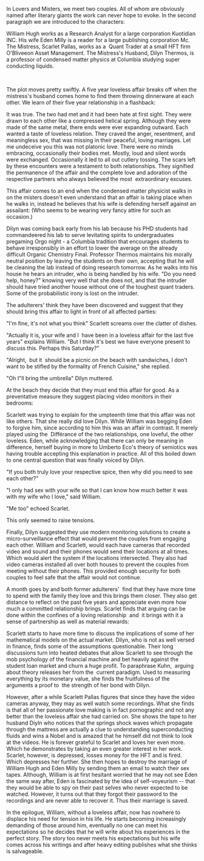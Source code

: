 <span class="c0">In Lovers and Misters, we meet two couples. All of whom are obviously named after literary giants the work can never hope to evoke. In the second paragraph we are introduced to the characters: </span>

<span class="c0 c3"></span>

<span class="c0">William Hugh works as a Research Analyst for a large corporation Kuotidian INC. His wife Eden Milly is a reader for a large publishing corporation Mc. The Mistress, Scarlet Pallas, works as a  Quant Trader at a small HFT firm O'Bliveeon Asset Management. The Mistress's Husband, Dilyn Thermos, is a professor of condensed matter physics at Columbia studying super conducting liquids. </span>

<span class="c0 c3">​</span>

<span class="c0">T</span><span class="c0 c3">he plot moves pretty swiftly. A five year loveless affair breaks off when the </span><span class="c0">mistress's</span><span class="c0 c3"> husband comes home to find them throwing dinnerware at each other. We </span><span class="c0">learn of their </span><span class="c0 c3">five year relationship in a flashbac</span><span class="c0">k</span><span class="c0 c3">:</span>

<span class="c0 c3 c5"></span>

<span class="c0">It was true. The two had met and it had been hate at first sight. They were drawn to each other like a compressed helical spring. Although they were made of the same metal, there ends were ever expanding outward. Each wanted a taste of loveless relation. They craved the anger, resentment, and meaningless sex, that was missing in their peaceful, loving marriages. Let me undeceive you this was not platonic love. There were no minds embracing, occasionally their bodies met. Mostly, loud and silent words were exchanged. Occasionally it led to all out cutlery tossing. The scars left by these encounters were a testament to both relationships. They signified the permanence of the affair and the complete love and adoration of the respective partners who always believed the most  extraordinary excuses. </span>

<span class="c0 c3"></span>

<span class="c0 c3">Th</span><span class="c0">is affair comes to an end</span><span class="c0 c3"> </span><span class="c0">when </span><span class="c0 c3">the condensed matter physicist </span><span class="c0">walks in on the misters</span><span class="c0 c3"> </span><span class="c0 c3">doesn't even understand that an affair is taking place when he </span><span class="c0 c3">walks in</span><span class="c0 c3">, instead </span><span class="c0 c3">he believes </span><span class="c0 c3">that </span><span class="c0 c3">his wife</span><span class="c0 c3"> is </span><span class="c0 c3">defending herself against an assailant: (Who seems to be wearing very fancy attire for such an occasion.)</span>

<span class="c0"></span>

<span class="c0">Dilyn was coming back early from his lab because his PHD students had commandeered his lab to serve levitating spirits to undergraduates pregaming Orgo night - a Columbia tradition that encourages students to behave irresponsibly in an effort to lower the average on the already difficult Organic Chemistry Final. Professor Thermos maintains his morally neutral position by leaving the students on their own, accepting that he will be cleaning the lab instead of doing research tomorrow. As he walks into his house he hears an intruder, who is being handled by his wife. "Do you need help, honey?" knowing very well that she does not, and that the intruder should have tried another house without one of the toughest quant traders. Some of the probabilistic irony is lost on the intruder. </span>

<span class="c0"></span>

<span class="c0 c3">The adulterers' think they have been discovered and suggest that they should bring this affair to light in front of all affected parties:</span>

<span class="c0"></span>

<span class="c0">"I'm fine, it's not what you think" Scarlett screams over the clatter of dishes.</span>

<span class="c0">"Actually it is, your wife and I  have been in a loveless affair for the last five years" explains William. "But I think it's best we have everyone present to discuss this. Perhaps this Saturday?"</span>

<span class="c0">"Alright,  but it  should be a picnic on the beach with sandwiches, I don't want to be stifled by the formality of French Cuisine," she replied.</span>

<span class="c0">"Oh I"ll bring the umbrella" Dilyn muttered.</span>

<span class="c0 c3 c5"></span>

<span class="c0 c3 c5">​</span><span class="c0 c3">At the beach they decide that they must end this affair for good. As a preventative measure they suggest placing video monitors in their bedrooms:</span>

<span class="c0"></span>

<span class="c0">Scarlett was trying to explain for the umpteenth time that this affair was not like others. That she really did love Dilyn. While William was begging Eden to forgive him, since according to him this was an affair in contrast. It merely played using the  Différance of the two relationships, one loveful, the other loveless. Eden, while acknowledging that there can only be meaning in difference, herself buying in more to Umberto Eco's theory of semiotics was having trouble accepting this explanation in practice. All of this boiled down to one central question that was finally voiced by Dilyn.</span>

<span class="c0">"If you both truly love your respective spice, then why did you need to see each other?"</span>

<span class="c0">"I only had sex with your wife so that I can know how much better it was with my wife who I love," said William.</span>

<span class="c0">"Me too" echoed Scarlet.</span>

<span class="c0">This only seemed to raise tensions.</span>

<span class="c0">Finally, Dilyn suggested they use modern monitoring solutions to create a micro-surveillance effect that would prevent the couples from engaging each other. William and Scarlett, would each have cameras that recorded video and sound and their phones would send their locations at all times. Which would alert the system if the locations intersected. They also had video cameras installed all over both houses to prevent the couples from meeting without their phones. This provided enough security for both couples to feel safe that the affair would not continue.</span>

<span class="c0 c3 c5"></span>

<span class="c0 c3">A month goes by and both former adulterers'  find that they have more time to spend with the family they love and this brings them closer. They also get distance to reflect on the past five years and appreciate even more how much a committed relationship brings. Scarlet finds that arguing can be done within the confines of a loving relationship  and  it brings with it a sense of partnership as well as material rewards:</span>

<span class="c0"></span>

<span class="c0">Scarlett starts to have more time to discuss the implications of some of her mathematical models on the actual market. Dilyn, who is not as well versed in finance, finds some of the assumptions questionable. Their long discussions turn into heated debates that allow Scarlett to see through the mob psychology of the financial machine and bet heavily against the student loan market and churn a huge profit. To paraphrase Kuhn,  arguing about theory releases her from the  current paradigm. Used to measuring everything by its monetary value, she finds the fruitfulness of the arguments a proof to  the strength of her bond with Dilyn. </span>

<span class="c0 c3 c5"></span>

<span class="c0">However, after a while Scarlett Pallas figures that since they have the video cameras anyway, they may as well watch some recordings. What she finds is that all of her passionate love making is in fact pornographic and not any better than the loveless affair she had carried on. She shows the tape to her husband Diyln who notices that the springs shock waves which propagate through the mattress are actually a clue to understanding superconducting fluids and wins a Nobel and is amazed that he himself did not think to look at the videos. He is forever grateful to Scarlet and loves her even more. Which he demonstrates by taking an even greater interest in her work. Scarlet, however, is depressed, losses money for the HFT and is fired. Which depresses her further. She then hopes to destroy the marriage of William Hugh and Eden Milly by sending them an email to watch their sex tapes. Although, William is at first hesitant worried that he may not see Eden the same way after, Eden is fascinated by the idea of self-voyeurism -- that they would be able to spy on their past selves who never expected to be watched. However, it turns out that they forgot their password to the recordings and are never able to recover it. Thus their marriage is saved.</span>

<span class="c0"></span>

<span class="c0">In the epilogue, William, without a loveless affair, now has nowhere to displace his need for tension in his life. He starts becoming increasingly demanding of those around him, eventually no one can meet his expectations so he decides that he will write about his experiences in the perfect story. The story too never meets his expectations but his wife comes across his writings and after heavy editing publishes what she thinks is salvageable.  </span>

<span class="c0"></span>
